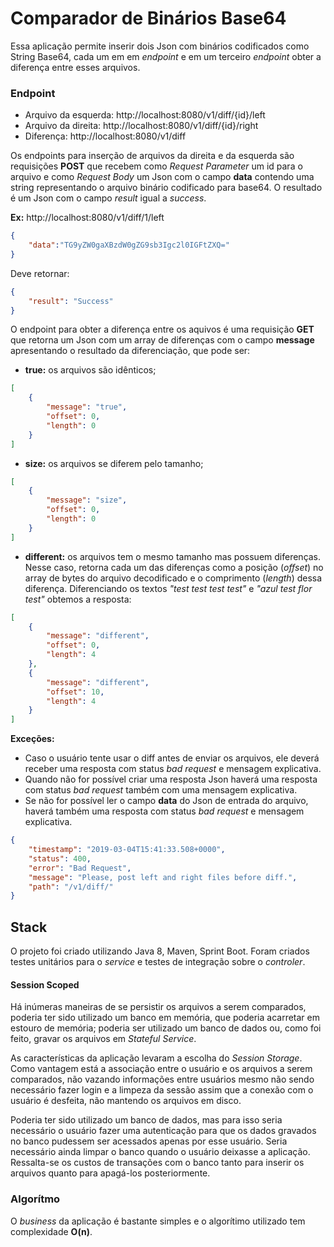 # Comparador de Binários Base64

Essa aplicação permite inserir dois Json com binários codificados como String Base64, cada um em em *endpoint* e em um terceiro *endpoint* obter a diferença entre esses arquivos.

### Endpoint
* Arquivo da esquerda: http://localhost:8080/v1/diff/{id}/left
* Arquivo da direita: http://localhost:8080/v1/diff/{id}/right
* Diferença: http://localhost:8080/v1/diff

Os endpoints para inserção de arquivos da direita e da esquerda são requisições **POST** que recebem como *Request Parameter* um id para o arquivo e como *Request Body* um Json com o campo **data** contendo uma string representando o arquivo binário codificado para base64. O resultado é um Json com o campo *result* igual a *success*.

**Ex:**
http://localhost:8080/v1/diff/1/left
```json
{
	"data":"TG9yZW0gaXBzdW0gZG9sb3Igc2l0IGFtZXQ="
}
```
Deve retornar:
```json
{
    "result": "Success"
}
```
O endpoint para obter a diferença entre os aquivos é uma requisição **GET** que retorna um Json com um array de diferenças com o campo **message** apresentando o resultado da diferenciação, que pode ser:
* **true:** os arquivos são idênticos;
```json
[
    {
        "message": "true",
        "offset": 0,
        "length": 0
    }
]
``` 
* **size:** os arquivos se diferem pelo tamanho;
```json
[
    {
        "message": "size",
        "offset": 0,
        "length": 0
    }
]
```
* **different:** os arquivos tem o mesmo tamanho mas possuem diferenças. Nesse caso, retorna cada um das diferenças como a posição (*offset*) no array de bytes do arquivo decodificado e o comprimento (*length*) dessa diferença.
Diferenciando os textos *"test test test test"* e *"azul test flor test"* obtemos a resposta:
```json
[
    {
        "message": "different",
        "offset": 0,
        "length": 4
    },
    {
        "message": "different",
        "offset": 10,
        "length": 4
    }
]
```

**Exceções:**
* Caso o usuário tente usar o diff antes de enviar os arquivos, ele deverá receber uma resposta com status *bad request* e mensagem explicativa.
* Quando não for possível criar uma resposta Json haverá uma resposta com status *bad request* também com uma mensagem explicativa. 
* Se não for possível ler o campo **data** do Json de entrada do arquivo, haverá também uma resposta com status *bad request* e mensagem explicativa.
```json
{
    "timestamp": "2019-03-04T15:41:33.508+0000",
    "status": 400,
    "error": "Bad Request",
    "message": "Please, post left and right files before diff.",
    "path": "/v1/diff/"
}
```

## Stack
O projeto foi criado utilizando Java 8, Maven, Sprint Boot. Foram criados testes unitários para o *service* e testes de integração sobre o *controler*.
#### Session Scoped
Há inúmeras maneiras de se persistir os arquivos a serem comparados, poderia ter sido utilizado um banco em memória, que poderia acarretar em estouro de memória; poderia ser utilizado um banco de dados ou, como foi feito, gravar os arquivos em *Stateful Service*.

As características da aplicação levaram a escolha do *Session Storage*. Como vantagem está a associação entre o usuário e os arquivos a serem comparados, não vazando informações entre usuários mesmo não sendo necessário fazer login e a limpeza da sessão assim que a conexão com o usuário é desfeita, não mantendo os arquivos em disco. 

Poderia ter sido utilizado um banco de dados, mas para isso seria necessário o usuário fazer uma autenticação para que os dados gravados no banco pudessem ser acessados apenas por esse usuário. Seria necessário ainda limpar o banco quando o usuário deixasse a aplicação. Ressalta-se os custos de transações com o banco tanto para inserir os arquivos quanto para apagá-los posteriormente.

### Algorítmo
O *business* da aplicação é bastante simples e o algorítimo utilizado tem complexidade **O(n)**. 
